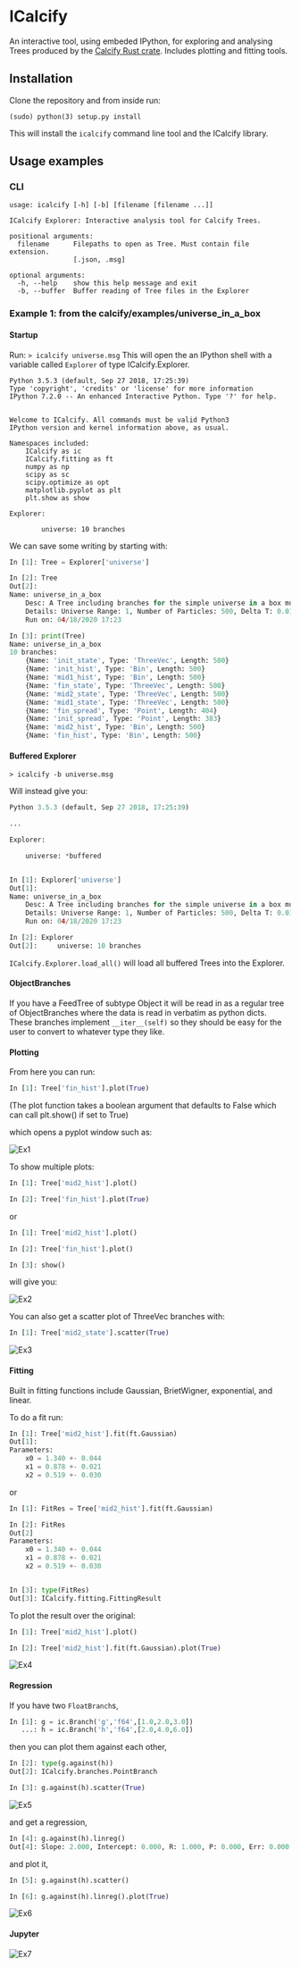 # ICalcify

An interactive tool, using embeded IPython, for exploring and analysing Trees produced by the [Calcify Rust crate](https://crates.io/crates/calcify "Calcify crates.io entry").
Includes plotting and fitting tools.

## Installation

Clone the repository and from inside run:

`(sudo) python(3) setup.py install`

This will install the `icalcify` command line tool and the ICalcify library.

## Usage examples
### CLI
```
usage: icalcify [-h] [-b] [filename [filename ...]]

ICalcify Explorer: Interactive analysis tool for Calcify Trees.

positional arguments:
  filename      Filepaths to open as Tree. Must contain file extension.
                [.json, .msg]

optional arguments:
  -h, --help    show this help message and exit
  -b, --buffer  Buffer reading of Tree files in the Explorer

```
### Example 1: from the calcify/examples/universe\_in\_a\_box
#### Startup

Run:
`> icalcify universe.msg`
This will open the an IPython shell with a variable called `Explorer` of type ICalcify.Explorer.

```
Python 3.5.3 (default, Sep 27 2018, 17:25:39)
Type 'copyright', 'credits' or 'license' for more information
IPython 7.2.0 -- An enhanced Interactive Python. Type '?' for help.


Welcome to ICalcify. All commands must be valid Python3
IPython version and kernel information above, as usual.

Namespaces included:
    ICalcify as ic
    ICalcify.fitting as ft
    numpy as np
    scipy as sc
    scipy.optimize as opt
    matplotlib.pyplot as plt
    plt.show as show

Explorer:

    	universe: 10 branches

```

We can save some writing by starting with:

```python
In [1]: Tree = Explorer['universe']

In [2]: Tree
Out[2]:
Name: universe_in_a_box
	Desc: A Tree including branches for the simple universe in a box multiparticle simulation.
	Details: Universe Range: 1, Number of Particles: 500, Delta T: 0.01, Time steps: 2000, Total Time: 20
	Run on: 04/18/2020 17:23

In [3]: print(Tree)
Name: universe_in_a_box
10 branches:
	{Name: 'init_state', Type: 'ThreeVec', Length: 500}
	{Name: 'init_hist', Type: 'Bin', Length: 500}
	{Name: 'mid1_hist', Type: 'Bin', Length: 500}
	{Name: 'fin_state', Type: 'ThreeVec', Length: 500}
	{Name: 'mid2_state', Type: 'ThreeVec', Length: 500}
	{Name: 'mid1_state', Type: 'ThreeVec', Length: 500}
	{Name: 'fin_spread', Type: 'Point', Length: 404}
	{Name: 'init_spread', Type: 'Point', Length: 383}
	{Name: 'mid2_hist', Type: 'Bin', Length: 500}
	{Name: 'fin_hist', Type: 'Bin', Length: 500}

```
#### Buffered Explorer
`> icalcify -b universe.msg`

Will instead give you:

```python
Python 3.5.3 (default, Sep 27 2018, 17:25:39)

...

Explorer:

	universe: *buffered


In [1]: Explorer['universe']                                                                                                     
Out[1]:
Name: universe_in_a_box
	Desc: A Tree including branches for the simple universe in a box multiparticle simulation.
	Details: Universe Range: 1, Number of Particles: 500, Delta T: 0.01, Time steps: 2000, Total Time: 20
	Run on: 04/18/2020 17:23

In [2]: Explorer                                                                                                  
Out[2]: 	universe: 10 branches

```

`ICalcify.Explorer.load_all()` will load all buffered Trees into the Explorer.

#### ObjectBranches

If you have a FeedTree of subtype Object it will be read in as a regular tree of ObjectBranches where the data is read in verbatim as python dicts. These branches implement `__iter__(self)` so they should be easy for the user to convert to whatever type they like.

#### Plotting

From here you can run:

```python
In [1]: Tree['fin_hist'].plot(True)
```
(The plot function takes a boolean argument that defaults to False which can call plt.show() if set to True)

which opens a pyplot window such as:

![Ex1](img/img_1.png?raw=true "Example 1")

To show multiple plots:

```python
In [1]: Tree['mid2_hist'].plot()

In [2]: Tree['fin_hist'].plot(True)
```

or

```python
In [1]: Tree['mid2_hist'].plot()

In [2]: Tree['fin_hist'].plot()

In [3]: show()
```

will give you:

![Ex2](img/img_2.png?raw=true "Example 2")

You can also get a scatter plot of ThreeVec branches with:

```python
In [1]: Tree['mid2_state'].scatter(True)
```

![Ex3](img/img_3.png?raw=true "Example 3")

#### Fitting

Built in fitting functions include Gaussian, BrietWigner, exponential, and linear.

To do a fit run:

```python
In [1]: Tree['mid2_hist'].fit(ft.Gaussian)
Out[1]:
Parameters:
	x0 = 1.340 +- 0.044
	x1 = 0.878 +- 0.021
	x2 = 0.519 +- 0.030

```

or

```python
In [1]: FitRes = Tree['mid2_hist'].fit(ft.Gaussian)

In [2]: FitRes
Out[2]
Parameters:
	x0 = 1.340 +- 0.044
	x1 = 0.878 +- 0.021
	x2 = 0.519 +- 0.030


In [3]: type(FitRes)
Out[3]: ICalcify.fitting.FittingResult
```

To plot the result over the original:

```python
In [1]: Tree['mid2_hist'].plot()

In [2]: Tree['mid2_hist'].fit(ft.Gaussian).plot(True)
```

![Ex4](img/img_4.png?raw=true "Example 4")

#### Regression

If you have two `FloatBranch`s,

```python
In [1]: g = ic.Branch('g','f64',[1.0,2.0,3.0])
   ...: h = ic.Branch('h','f64',[2.0,4.0,6.0])
```
then you can plot them against each other,

```python
In [2]: type(g.against(h))                   
Out[2]: ICalcify.branches.PointBranch

In [3]: g.against(h).scatter(True)
```

![Ex5](img/img_6.png?raw=true "Example 5")

and get a regression,

```python
In [4]: g.against(h).linreg()                                          
Out[4]: Slope: 2.000, Intercept: 0.000, R: 1.000, P: 0.000, Err: 0.000
```
and plot it,

```python
In [5]: g.against(h).scatter()                                                              

In [6]: g.against(h).linreg().plot(True)
```

![Ex6](img/img_7.png?raw=true "Example 6")

#### Jupyter

![Ex7](img/img_5.png?raw=true "Example 7")
